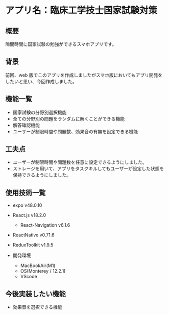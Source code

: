 # アプリ名：臨床工学技士国家試験対策

## 概要

隙間時間に国家試験の勉強ができるスマホアプリです。

## 背景

前回、web 版でこのアプリを作成しましたがスマホ版においてもアプリ開発をしたいと思い、今回作成しました。

## 機能一覧

- 国家試験の分野別選択機能
- 全ての分野別の問題をランダムに解くことができる機能
- 解答確認機能
- ユーザーが制限時間や問題数、効果音の有無を設定できる機能

## 工夫点

- ユーザーが制限時間や問題数を任意に設定できるようにしました。
- ストレージを用いて、アプリをタスクキルしてもユーザーが設定した状態を保持できるようにしました。

## 使用技術一覧

- expo v48.0.10
- React.js v18.2.0
  - React-Navigation v6.1.6
- ReactNative v0.71.6
- ReduxToolkit v1.9.5

- 開発環境
  - MacBookAir(M1)
  - OS(Monterey / 12.2.1)
  - VScode

## 今後実装したい機能

- 効果音を選択できる機能
